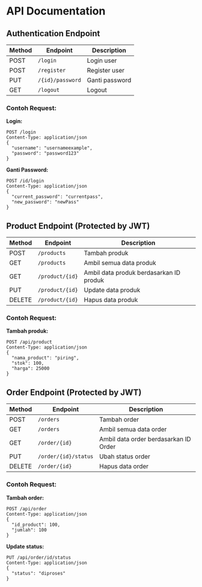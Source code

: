 # API Documentation

## Authentication Endpoint

| Method | Endpoint         | Description    |
| ------ | ---------------- | -------------- |
| POST   | `/login`         | Login user     |
| POST   | `/register`      | Register user  |
| PUT    | `/{id}/password` | Ganti password |
| GET    | `/logout`        | Logout         |

### Contoh Request:

**Login:**

```http
POST /login
Content-Type: application/json
{
  "username": "usernameexample",
  "password": "password123"
}
```

**Ganti Password:**

```http
POST /id/login
Content-Type: application/json
{
  "current_password": "currentpass",
  "new_password": "newPass"
}
```

## Product Endpoint (Protected by JWT)

| Method | Endpoint        | Description                             |
| ------ | --------------- | --------------------------------------- |
| POST   | `/products`     | Tambah produk                           |
| GET    | `/products`     | Ambil semua data produk                 |
| GET    | `/product/{id}` | Ambil data produk berdasarkan ID produk |
| PUT    | `/product/{id}` | Update data produk                      |
| DELETE | `/product/{id}` | Hapus data produk                       |

### Contoh Request:

**Tambah produk:**

```http
POST /api/product
Content-Type: application/json
{
  "nama_product": "piring",
  "stok": 100,
  "harga": 25000
}
```

## Order Endpoint (Protected by JWT)

| Method | Endpoint             | Description                           |
| ------ | -------------------- | ------------------------------------- |
| POST   | `/orders`            | Tambah order                          |
| GET    | `/orders`            | Ambil semua data order                |
| GET    | `/order/{id}`        | Ambil data order berdasarkan ID Order |
| PUT    | `/order/{id}/status` | Ubah status order                     |
| DELETE | `/order/{id}`        | Hapus data order                      |

### Contoh Request:

**Tambah order:**

```http
POST /api/order
Content-Type: application/json
{
  "id_product": 100,
  "jumlah": 100
}
```

**Update status:**

```http
PUT /api/order/id/status
Content-Type: application/json
{
  "status": "diproses"
}
```
